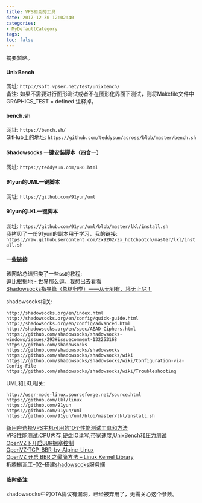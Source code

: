 ```yaml
---
title: VPS相关的工具
date: 2017-12-30 12:02:40
categories:
- MyDefaultCategory
tags:
toc: false
---
```

摘要暂略。  

<!-- more -->

#### UnixBench  

网址: `http://soft.vpser.net/test/unixbench/`  
备注: 如果不需要进行图形测试或者不在图形化界面下测试，则将Makefile文件中 GRAPHICS_TEST = defined 注释掉。  

#### bench.sh  
网址: `https://bench.sh/`  
GitHub上的地址: `https://github.com/teddysun/across/blob/master/bench.sh`  

#### Shadowsocks 一键安装脚本（四合一）

网址: `https://teddysun.com/486.html`

#### 91yun的UML一键脚本  

网址: `https://github.com/91yun/uml`  

#### 91yun的LKL一键脚本  

网址: `https://github.com/91yun/uml/blob/master/lkl/install.sh`  
我拷贝了一份91yun的副本用于学习，我的链接: `https://raw.githubusercontent.com/zx9202/zx_hotchpotch/master/lkl/install.sh`  

#### 一些链接  

该网站总结归类了一些ss的教程:  
[逗比根据地 - 世界那么逗，我想出去看看](https://doub.io/)  
[Shadowsocks指导篇（总结归类）——从无到有，境无止尽！](https://doub.io/ss-jc26/)  

shadowsocks相关:  
```
http://shadowsocks.org/en/index.html
http://shadowsocks.org/en/config/quick-guide.html
http://shadowsocks.org/en/config/advanced.html
http://shadowsocks.org/en/spec/AEAD-Ciphers.html
https://github.com/shadowsocks/shadowsocks-windows/issues/293#issuecomment-132253168
https://github.com/shadowsocks
https://github.com/shadowsocks/shadowsocks
https://github.com/shadowsocks/shadowsocks/wiki
https://github.com/shadowsocks/shadowsocks/wiki/Configuration-via-Config-File
https://github.com/shadowsocks/shadowsocks/wiki/Troubleshooting
```
UML和LKL相关:  
```
http://user-mode-linux.sourceforge.net/source.html
https://github.com/lkl/linux
https://github.com/91yun
https://github.com/91yun/uml
https://github.com/91yun/uml/blob/master/lkl/install.sh
```

[新用户选择VPS主机可用的10个性能测试工具和方法](http://www.laozuo.org/7980.html)  
[VPS性能测试:CPU内存,硬盘IO读写,带宽速度,UnixBench和压力测试](https://www.freehao123.com/vps-cpu-io-unixbench/)  
[OpenVZ下开启BBR拥塞控制](https://www.fanyueciyuan.info/jsxj/OpenVZ_BBR_UML_Alpine_Linux.html/comment-page-1)  
[OpenVZ-TCP_BBR-by-Alpine_Linux](https://github.com/fanyueciyuan/eazy-for-ss/blob/master/openvz-bbr/README.MD)  
[OpenVZ 开启 BBR 之最简方法 – Linux Kernel Library](https://home4love.com/4560.html)  
[折腾搬瓦工–02–搭建shadowsocks服务端](https://wbuntu.com/p/44)  

#### 临时备注  
shadowsocks中的OTA协议有漏洞，已经被弃用了，无需关心这个参数。  
